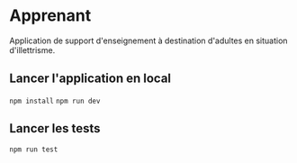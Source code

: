 # Apprenant

Application de support d'enseignement à destination d'adultes en situation d'illettrisme.

## Lancer l'application en local

`npm install`
`npm run dev`

## Lancer les tests

`npm run test`
